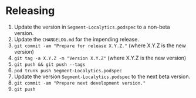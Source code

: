 Releasing
=========

 1. Update the version in `Segment-Localytics.podspec` to a non-beta version.
 2. Update the `CHANGELOG.md` for the impending release.
 3. `git commit -am "Prepare for release X.Y.Z."` (where X.Y.Z is the new version)
 4. `git tag -a X.Y.Z -m "Version X.Y.Z"` (where X.Y.Z is the new version)
 5. `git push && git push --tags`
 6. `pod trunk push Segment-Localytics.podspec`
 7. Update the version `Segment-Localytics.podspec` to the next beta version.
 8. `git commit -am "Prepare next development version."`
 9. `git push`
